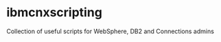 ibmcnxscripting
===============

Collection of useful scripts for WebSphere, DB2 and Connections admins
